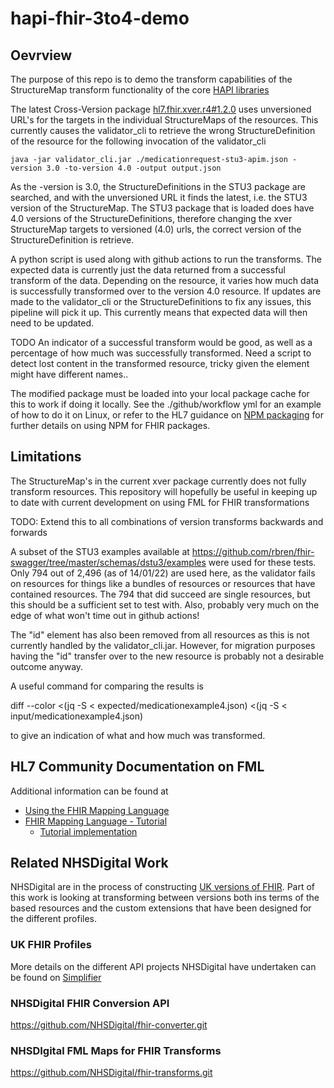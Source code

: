 # hapi-fhir-3to4-demo

## Oevrview  

The purpose of this repo is to demo the transform capabilities of the StructureMap transform functionality of the core [HAPI libraries](https://github.com/hapifhir/org.hl7.fhir.core.git)

The latest Cross-Version package [hl7.fhir.xver.r4#1.2.0](http://fhir.org/packages/hl7.fhir.xver.r4/) uses unversioned URL's for the targets in the individual StructureMaps of the resources.  This currently causes the validator_cli to retrieve the wrong StructureDefinition of the resource for the following invocation of the validator_cli 

```shell
java -jar validator_cli.jar ./medicationrequest-stu3-apim.json -version 3.0 -to-version 4.0 -output output.json
```

As the -version is 3.0, the StructureDefinitions in the STU3 package are searched, and with the unversioned URL it finds the latest, i.e. the STU3 version of the StructureMap.  The STU3 package that is loaded does have 4.0 versions of the StructureDefinitions, therefore changing the xver StructureMap targets to versioned (4.0) urls, the correct version of the StructureDefinition is retrieve.

A python script is used along with github actions to run the transforms.  The expected data is currently just the data returned from a successful transform of the data.  Depending on the resource, it varies how much data is successfully transformed over to the version 4.0 resource.  If updates are made to the validator_cli or the StructureDefinitions to fix any issues, this pipeline will pick it up.  This currently means that expected data will then need to be updated.  

TODO An indicator of a successful transform would be good, as well as a percentage of how much was successfully transformed.  Need a script to detect lost content in the transformed resource, tricky given the element might have different names..

The modified package must be loaded into your local package cache for this to work if doing it locally.  See the ./github/workflow yml for an example of how to do it on Linux, or refer to the HL7 guidance on [NPM packaging](https://confluence.hl7.org/display/FHIR/NPM+Package+Specification) for further details on using NPM for FHIR packages.    

## Limitations

The StructureMap's in the current xver package currently does not fully transform resources.  This repository will hopefully be useful in keeping up to date with current development on using FML for FHIR transformations

TODO: Extend this to all combinations of version transforms backwards and forwards

A subset of the STU3 examples available at https://github.com/rbren/fhir-swagger/tree/master/schemas/dstu3/examples were used for these tests.  Only 794 out of 2,496 (as of 14/01/22) are used here, as the validator fails on resources for things like a bundles of resources or resources that have contained resources.  The 794 that did succeed are single resources, but this should be a sufficient set to test with. Also, probably very much on the edge of what won't time out in github actions!

The "id" element has also been removed from all resources as this is not currently handled by the validator_cli.jar.  However, for migration purposes having the "id" transfer over to the new resource is probably not a desirable outcome anyway.

A useful command for comparing the results is

diff --color <(jq -S < expected/medicationexample4.json) <(jq -S < input/medicationexample4.json)

to give an indication of what and how much was transformed.

## HL7 Community Documentation on FML

Additional information can be found at

* [Using the FHIR Mapping Language](https://confluence.hl7.org/display/FHIR/Using+the+FHIR+Mapping+Language)
* [FHIR Mapping Language - Tutorial](https://www.hl7.org/fhir/mapping-tutorial.html)
  * [Tutorial implementation](https://github.com/ahdis/fhir-mapping-tutorial.git)

## Related NHSDigital Work

NHSDigital are in the process of constructing [UK versions of FHIR](https://digital.nhs.uk/services/fhir-apis).  Part of this work is looking at transforming between versions both ins terms of the based resources and the custom extensions that have been designed for the different profiles.

### UK FHIR Profiles

More details on the different API projects NHSDigital have undertaken can be found on [Simplifier](https://simplifier.net/organization/nhsdigital/~projects)

### NHSDigital FHIR Conversion API

https://github.com/NHSDigital/fhir-converter.git

### NHSDIgital FML Maps for FHIR Transforms

https://github.com/NHSDigital/fhir-transforms.git


